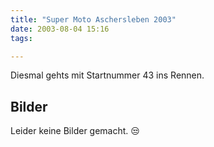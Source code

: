 ```yaml
---
title: "Super Moto Aschersleben 2003"
date: 2003-08-04 15:16
tags: 

---
```

Diesmal gehts mit Startnummer 43 ins Rennen.

<!--more-->

## Bilder
Leider keine Bilder gemacht. :unamused: